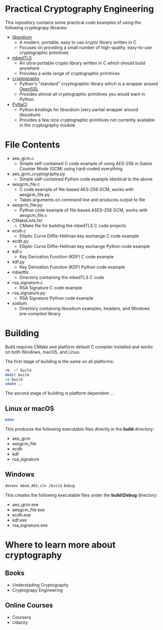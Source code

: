 Practical Cryptography Engineering
==================================
This repository contains some practical code examples of using the following cryptograpy libraries:
* [libsodium](https://github.com/jedisct1/libsodium)
    * A modern, portable, easy to use crypto library written in C
    * Focuses on providing a small number of high-quality, easy-to-use cryptographic primitives
* [mbedTLS](https://github.com/ARMmbed/mbedtls)
    * An ultra-portable crypto library written in C which should build anywhere
    * Provides a wide range of cryptographic primitives
* [cryptography](https://github.com/pyca/cryptography)
    * Python's "standard" cryptographic library which is a wrapper around [OpenSSL](https://www.openssl.org)
    * Provides almost all cryptographic primitives you would want in Python
* [PyNaCl](https://github.com/pyca/pynacl)
    * Python bindings for libsodium (very partial wrapper around libsodium)
    * Provides a few nice cryptographic primitives not currently available in the cryptography module


File Contents
=============
* aes_gcm.c
    * Simple self-contained C code example of using AES-256 in Galois Counter Mode (GCM) using hard-coded everything
* aes_gcm_cryptography.py
    * Simple self-contained Python code example identical to the above
* aesgcm_file.c
    * C code example of file-based AES-256 GCM, works with aesgcm_file.py
    * Takes arguments on command line and produces output to file
* aesgcm_file.py
    * Python code example of file-based ASES-256 GCM, works with aesgcm_file.c
* CMakeLists.txt
    * CMake file for building the mbedTLS C code projects
* ecdh.c
    * Elliptic Curve Diffie-Hellman key exchange C code example
* ecdh.py
    * Elliptic Curve Diffie-Hellman key exchange Python code example
* kdf.c
    * Key Derivation Function (KDF) C code example
* kdf.py
    * Key Derivation Function (KDF) Python code example
* mbedtls
    * Directory containing the mbedTLS C code
* rsa_signature.c
    * RSA Signature C code example
* rsa_signature.py
    * RSA Signature Python code example
* sodium
    * Directory containing libsodium examples, headers, and Windows pre-compiled library


Building
========

Build requires CMake and platform default C compiler installed and works on both Windows, macOS, and Linux.

The first stage of building is the same on all platforms:

```bash
rm -rf build
mkdir build
cd build
cmake ..
```

The second stage of building is platform dependent ...

Linux or macOS
--------------
```bash
make
```

This produces the following executable files directly in the **build** directory:

* aes_gcm
* aesgcm_file
* ecdh
* kdf
* rsa_signature

Windows
-------
```bash
devenv mbed_AES.sln /build Debug
```
This creates the following executable files under the **build\Debug** directory:

* aes_gcm.exe
* aesgcm_file.exe
* ecdh.exe
* kdf.exe
* rsa_signature.exe


Where to learn more about cryptography
======================================

Books
-----

* Understading Cryptography
* Cryptograpy Engineering

Online Courses
--------------

* Coursera
* Udacity

